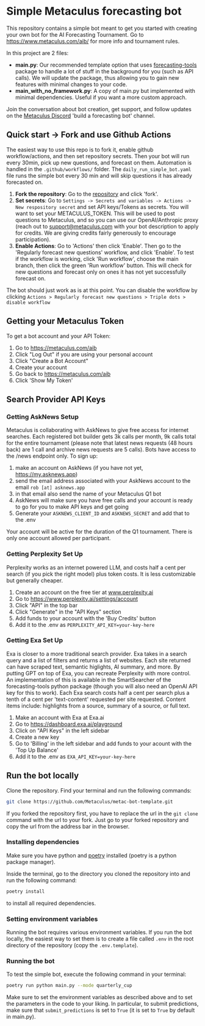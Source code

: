 # Simple Metaculus forecasting bot
This repository contains a simple bot meant to get you started with creating your own bot for the AI Forecasting Tournament. Go to https://www.metaculus.com/aib/ for more info and tournament rules.

In this project are 2 files:
- **main.py**: Our recommended template option that uses [forecasting-tools](https://github.com/Metaculus/forecasting-tools) package to handle a lot of stuff in the background for you (such as API calls). We will update the package, thus allowing you to gain new features with minimal changes to your code.
- **main_with_no_framework.py**: A copy of main.py but implemented with minimal dependencies. Useful if you want a more custom approach.

Join the conversation about bot creation, get support, and follow updates on the [Metaculus Discord](https://discord.com/invite/NJgCC2nDfh) 'build a forecasting bot' channel.


## Quick start -> Fork and use Github Actions
The easiest way to use this repo is to fork it, enable github workflow/actions, and then set repository secrets. Then your bot will run every 30min, pick up new questions, and forecast on them. Automation is handled in the `.github/workflows/` folder. The `daily_run_simple_bot.yaml` file runs the simple bot every 30 min and will skip questions it has already forecasted on.

1) **Fork the repository**: Go to the [repository](https://github.com/Metaculus/metac-bot-template) and click 'fork'.
2) **Set secrets**: Go to `Settings -> Secrets and variables -> Actions -> New respository secret` and set API keys/Tokens as secrets. You will want to set your METACULUS_TOKEN. This will be used to post questions to Metaculus, and so you can use our OpenAI/Anthropic proxy (reach out to support@metaculus.com with your bot description to apply for credits. We are giving credits fairly generously to encourage participation).
3) **Enable Actions**: Go to 'Actions' then click 'Enable'. Then go to the 'Regularly forecast new questions' workflow, and click 'Enable'. To test if the workflow is working, click 'Run workflow', choose the main branch, then click the green 'Run workflow' button. This will check for new questions and forecast only on ones it has not yet successfully forecast on.

The bot should just work as is at this point. You can disable the workflow by clicking `Actions > Regularly forecast new questions > Triple dots > disable workflow`

## Getting your Metaculus Token
To get a bot account and your API Token:
1) Go to https://metaculus.com/aib
2) Click "Log Out" if you are using your personal account
3) Click "Create a Bot Account"
4) Create your account
5) Go back to https://metaculus.com/aib
6) Click 'Show My Token'

## Search Provider API Keys

### Getting AskNews Setup
Metaculus is collaborating with AskNews to give free access for internet searches. Each registered bot builder gets 3k calls per month, 9k calls total for the entire tournament (please note that latest news requests (48 hours back) are 1 call and archive news requests are 5 calls). Bots have access to the /news endpoint only. To sign up:
1. make an account on AskNews (if you have not yet, https://my.asknews.app)
2. send the email address associated with your AskNews account to the email `rob [at] asknews.app`
3. in that email also send the name of your Metaculus Q1 bot
4. AskNews will make sure you have free calls and your account is ready to go for you to make API keys and get going
5. Generate your `ASKNEWS_CLIENT_ID` and `ASKNEWS_SECRET` and add that to the .env

Your account will be active for the duration of the Q1 tournament. There is only one account allowed per participant.

### Getting Perplexity Set Up
Perplexity works as an internet powered LLM, and costs half a cent per search (if you pick the right model) plus token costs. It is less customizable but generally cheaper.
1. Create an account on the free tier at www.perplexity.ai
2. Go to https://www.perplexity.ai/settings/account
3. Click "API" in the top bar
4. Click "Generate" in the "API Keys" section
5. Add funds to your account with the 'Buy Credits' button
6. Add it to the .env as `PERPLEXITY_API_KEY=your-key-here`

### Getting Exa Set Up
Exa is closer to a more traditional search provider. Exa takes in a search query and a list of filters and returns a list of websites. Each site returned can have scraped text, semantic higlights, AI summary, and more. By putting GPT on top of Exa, you can recreate Perplexity with more control. An implementation of this is available in the SmartSearcher of the forecasting-tools python package (though you will also need an OpenAI API key for this to work). Each Exa search costs half a cent per search plus a tenth of a cent per 'text-content' requested per site requested. Content items include: highlights from a source, summary of a source, or full text.
1. Make an account with Exa at Exa.ai
2. Go to https://dashboard.exa.ai/playground
3. Click on "API Keys" in the left sidebar
4. Create a new key
5. Go to 'Billing' in the left sidebar and add funds to your acount with the 'Top Up Balance'
6. Add it to the .env as `EXA_API_KEY=your-key-here`



## Run the bot locally
Clone the repository. Find your terminal and run the following commands:
```bash
git clone https://github.com/Metaculus/metac-bot-template.git
```

If you forked the repository first, you have to replace the url in the `git clone` command with the url to your fork. Just go to your forked repository and copy the url from the address bar in the browser.

### Installing dependencies
Make sure you have python and [poetry](https://python-poetry.org/docs/#installing-with-pipx) installed (poetry is a python package manager).

Inside the terminal, go to the directory you cloned the repository into and run the following command:
```bash
poetry install
```
to install all required dependencies.

### Setting environment variables

Running the bot requires various environment variables. If you run the bot locally, the easiest way to set them is to create a file called `.env` in the root directory of the repository (copy the `.env.template`).

### Running the bot

To test the simple bot, execute the following command in your terminal:
```bash
poetry run python main.py --mode quarterly_cup
```
Make sure to set the environment variables as described above and to set the parameters in the code to your liking. In particular, to submit predictions, make sure that `submit_predictions` is set to `True` (it is set to `True` by default in main.py).
